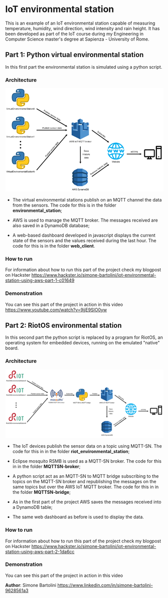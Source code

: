 # IoT environmental station

This is an example of an IoT environmental station capable of measuring temperature, humidity, wind direction, wind intensity and rain height.
It has been developed as part of the IoT course during my Engineering in Computer Science master's degree at Sapienza - University of Rome.



## Part 1: Python virtual environmental station
In this first part the environmental station is simulated using a python script.

### Architecture
![](/images/architecture1.png)
- The virtual environmental stations publish on an MQTT channel the data from the sensors. The code for this is in the folder **environmental_station**;

- AWS is used to manage the MQTT broker. The messages received are also saved in a DynamoDB database;

- A web-based dashboard developed in javascript displays the current state of the sensors and the values received during the last hour. The code for this is in the folder **web_client**.

### How to run
For information about how to run this part of the project check my blogpost on Hackster https://www.hackster.io/simone-bartolini/iot-environmental-station-using-aws-part-1-c01649

### Demonstration
You can see this part of the project in action in this video https://www.youtube.com/watch?v=9jjE9SlO0yw



## Part 2: RiotOS environmental station
In this second part the python script is replaced by a program for RiotOS, an operating system for embedded devices, running on the emulated "native" board.

### Architecture
![](/images/architecture2.png)
- The IoT devices publish the sensor data on a topic using MQTT-SN. The code for this in in the folder **riot_environmental_station**;

- Eclipse mosquito RSMB is used as a MQTT-SN broker. The code for this in in the folder **MQTTSN-broker**;

- A python script act as an MQTT-SN to MQTT bridge subscribing to the topics on the MQTT-SN broker and republishing the messages on the same topics but over the AWS IoT MQTT broker. The code for this in in the folder **MQTTSN-bridge**;

- As in the first part of the project AWS saves the messages received into a DynamoDB table;

- The same web dashboard as before is used to display the data.

### How to run
For information about how to run this part of the project check my blogpost on Hackster https://www.hackster.io/simone-bartolini/iot-environmental-station-using-aws-part-2-1da6cc

### Demonstration
You can see this part of the project in action in this video



**Author**: Simone Bartolini https://www.linkedin.com/in/simone-bartolini-9628561a3
